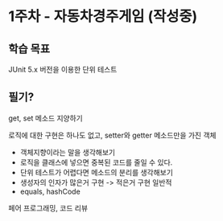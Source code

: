 # 1주차 - 자동차경주게임 (작성중)


## 학습 목표
JUnit 5.x 버전을 이용한 단위 테스트

## 필기?
get, set 메소드 지양하기

로직에 대한 구현은 하나도 없고, setter와 getter 메소드만을 가진 객체
    
* 객체지향이라는 말을 생각해보기
* 로직을 클래스에 넣으면 중복된 코드를 줄일 수 있다.
* 단위 테스트가 어렵다면 메소드의 분리를 생각해보기
* 생성자의 인자가 많은거 구현 -> 적은거 구현 일반적
* equals, hashCode

페어 프로그래밍, 코드 리뷰